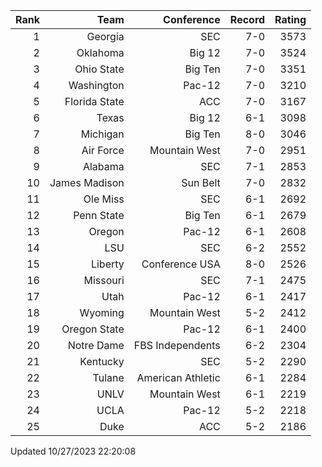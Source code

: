 | Rank  | Team                 | Conference           | Record   | Rating |
| ---:  | ---:                 | ---:                 | ---:     | ---:   |
| 1     | Georgia              | SEC                  | 7-0      | 3573   |
| 2     | Oklahoma             | Big 12               | 7-0      | 3524   |
| 3     | Ohio State           | Big Ten              | 7-0      | 3351   |
| 4     | Washington           | Pac-12               | 7-0      | 3210   |
| 5     | Florida State        | ACC                  | 7-0      | 3167   |
| 6     | Texas                | Big 12               | 6-1      | 3098   |
| 7     | Michigan             | Big Ten              | 8-0      | 3046   |
| 8     | Air Force            | Mountain West        | 7-0      | 2951   |
| 9     | Alabama              | SEC                  | 7-1      | 2853   |
| 10    | James Madison        | Sun Belt             | 7-0      | 2832   |
| 11    | Ole Miss             | SEC                  | 6-1      | 2692   |
| 12    | Penn State           | Big Ten              | 6-1      | 2679   |
| 13    | Oregon               | Pac-12               | 6-1      | 2608   |
| 14    | LSU                  | SEC                  | 6-2      | 2552   |
| 15    | Liberty              | Conference USA       | 8-0      | 2526   |
| 16    | Missouri             | SEC                  | 7-1      | 2475   |
| 17    | Utah                 | Pac-12               | 6-1      | 2417   |
| 18    | Wyoming              | Mountain West        | 5-2      | 2412   |
| 19    | Oregon State         | Pac-12               | 6-1      | 2400   |
| 20    | Notre Dame           | FBS Independents     | 6-2      | 2304   |
| 21    | Kentucky             | SEC                  | 5-2      | 2290   |
| 22    | Tulane               | American Athletic    | 6-1      | 2284   |
| 23    | UNLV                 | Mountain West        | 6-1      | 2219   |
| 24    | UCLA                 | Pac-12               | 5-2      | 2218   |
| 25    | Duke                 | ACC                  | 5-2      | 2186   |

Updated 10/27/2023 22:20:08

